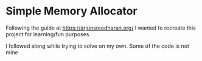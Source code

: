 # Simple Memory Allocator

Following the guide at https://arjunsreedharan.org/ I wanted to recreate this project for learning/fun purposes. 

I followed along while trying to solve on my own. Some of the code is not mine
